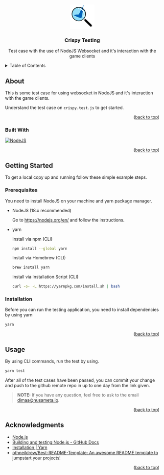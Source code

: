 <!-- PROJECT LOGO -->
<div align="center">
  <a href="https://github.com/othneildrew/Best-README-Template">
    <img src="images/testing.png" alt="Logo" width="80" height="80">
  </a>

  <h3 align="center">Crispy Testing</h3>

  <p align="center">
    Test case with the use of NodeJS Websocket and it's interaction with the game clients
  </p>
</div>

<!-- TABLE OF CONTENTS -->
<details>
  <summary>Table of Contents</summary>
  <ol>
    <li>
      <a href="#about">About</a>
      <ul>
        <li><a href="#built-with">Built With</a></li>
      </ul>
    </li>
    <li>
      <a href="#getting-started">Getting Started</a>
      <ul>
        <li><a href="#prerequisites">Prerequisites</a></li>
        <li><a href="#installation">Installation</a></li>
      </ul>
    </li>
    <li><a href="#usage">Usage</a></li>
    <li><a href="#acknowledgments">Acknowledgments</a></li>
  </ol>
</details>



<!-- ABOUT -->
## About

This is some test case for using websocket in NodeJS and it's interaction with the game clients.

Understand the test case on `crispy.test.js` to get started.

<p align="right">(<a href="#readme-top">back to top</a>)</p>

### Built With

[![NodeJS][NodeJS.org]][NodeJS-URL]

<p align="right">(<a href="#readme-top">back to top</a>)</p>

<!-- GETTING STARTED -->
## Getting Started

To get a local copy up and running follow these simple example steps.

### Prerequisites

You need to install NodeJS on your machine and yarn package manager.

* NodeJS (18.x recommended)

    Go to https://nodejs.org/en/ and follow the instructions.

* yarn

    Install via npm (CLI)
    
    ```sh
    npm install --global yarn
    ```

    Install via Homebrew (CLI)

    ```sh
    brew install yarn
    ```

    Install via Installation Script (CLI)

    ```sh
    curl -o- -L https://yarnpkg.com/install.sh | bash
    ```

### Installation

Before you can run the testing application, you need to install dependencies by using yarn

```sh
yarn
```

<p align="right">(<a href="#readme-top">back to top</a>)</p>

<!-- USAGE EXAMPLES -->
## Usage

By using CLI commands, run the test by using.

```sh
yarn test
```

After all of the test cases have been passed, you can commit your change and push to the github remote repo in up to one day from the link given.

> **NOTE:** If you have any question, feel free to ask to the email dimas@nusameta.io.

<p align="right">(<a href="#readme-top">back to top</a>)</p>

<!-- ACKNOWLEDGMENTS -->
## Acknowledgments

* [Node.js](https://nodejs.org/en/)
* [Building and testing Node.js - GitHub Docs](https://docs.github.com/en/actions/automating-builds-and-tests/building-and-testing-nodejs)
* [Installation | Yarn](https://classic.yarnpkg.com/lang/en/docs/install)
* [othneildrew/Best-README-Template: An awesome README template to jumpstart your projects!](https://github.com/othneildrew/Best-README-Template)

<p align="right">(<a href="#readme-top">back to top</a>)</p>

<!-- MARKDOWN LINKS & IMAGES -->
[NodeJS.org]: https://nodejs.org/static/images/logo.svg
[NodeJS-URL]: https://nodejs.org/en/